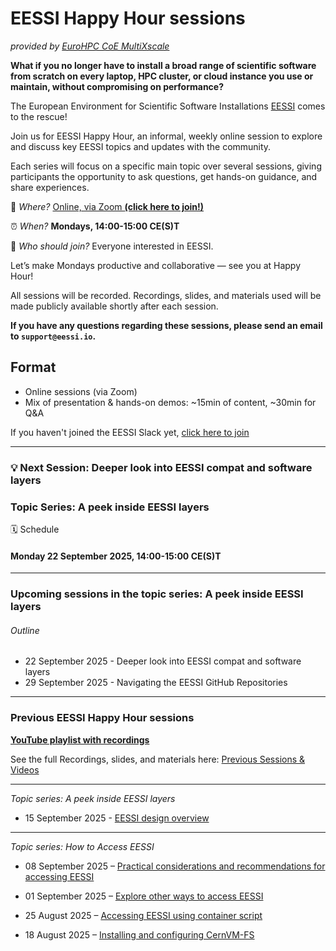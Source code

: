 # EESSI Happy Hour sessions

_provided by [EuroHPC CoE MultiXscale](https://www.multixscale.eu)_

**What if you no longer have to install a broad range of scientific software from scratch on every laptop, HPC cluster, or cloud instance you use or maintain, without compromising on performance?**

The European Environment for Scientific Software Installations [EESSI](https://eessi.io) comes to the rescue!

Join us for EESSI Happy Hour, an informal, weekly online session to explore and discuss key EESSI topics and updates with the community.

Each series will focus on a specific main topic over several sessions, giving participants the opportunity to ask questions, get hands-on guidance, and share experiences.

🧭 *Where?* [Online, via Zoom **(click here to join!)**](https://uib.zoom.us/j/61528767539?pwd=03hjbZwXvXFkhG6BtSvJZrQvzKwTac.1)

⏰ *When?* **Mondays, 14:00-15:00 CE(S)T**

💬 *Who should join?* Everyone interested in EESSI.

Let’s make Mondays productive and collaborative — see you at Happy Hour!

All sessions will be recorded. Recordings, slides, and materials used will be made publicly available shortly after each session.

**If you have any questions regarding these sessions, please send an email to `support@eessi.io`.**

## Format

- Online sessions (via Zoom)
- Mix of presentation & hands-on demos: ~15min of content, ~30min for Q&A

If you haven't joined the EESSI Slack yet, [click here to join](https://join.slack.com/t/eessi-hpc/shared_invite/zt-1wqy0t8g6-PZJTg3Hjjm5Fm3XEOkzECg) 

---

### 💡 **Next Session**: Deeper look into EESSI compat and software layers
### Topic Series: A peek inside EESSI layers
🗓️ Schedule
#### Monday 22 September 2025, 14:00-15:00 CE(S)T

---

### Upcoming sessions in the topic series: A peek inside EESSI layers
###### Outline
- 22 September 2025 -  Deeper look into EESSI compat and software layers
- 29 September 2025 -  Navigating the EESSI GitHub Repositories
 
---

### Previous EESSI Happy Hour sessions

[**YouTube playlist with recordings**](https://www.youtube.com/playlist?list=PL6_PkP_6pUtbzPBB1wZTdsrJgj6EbO-AS)

See the full Recordings, slides, and materials here: [Previous Sessions & Videos](./happy-hours-previous-sessions.md)

---

*Topic series: A peek inside EESSI layers*

- 15 September 2025 - [EESSI design overview](https://youtu.be/esYU6atzfek)

---

*Topic series: How to Access EESSI*

- 08 September 2025 – [Practical considerations and recommendations for accessing EESSI](https://youtu.be/4HlcXJPOlBE)

- 01 September 2025 – [Explore other ways to access EESSI](https://www.youtube.com/watch?v=_UrXbZI1lE4)

- 25 August 2025 – [Accessing EESSI using container script](https://www.youtube.com/watch?v=MAgWwj27i9U)  

- 18 August 2025 – [Installing and configuring CernVM-FS](https://youtu.be/MLeSbMOnbs8)  



